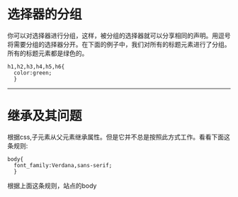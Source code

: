 # 选择器的分组
你可以对选择器进行分组，这样，被分组的选择器就可以分享相同的声明。用逗号将需要分组的选择器分开。在下面的例子中，我们对所有的标题元素进行了分组。所有的标题元素都是绿色的。
```
h1,h2,h3,h4,h5,h6{
  color:green;
  }
```
****
# 继承及其问题
根据css,子元素从父元素继承属性。但是它并不总是按照此方式工作。看看下面这条规则:
```
body{
  font_family:Verdana,sans-serif;
  }
```
根据上面这条规则，站点的body
  
